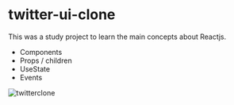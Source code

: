 # twitter-ui-clone
This was a study project to learn the main concepts about Reactjs.
- Components
- Props / children
- UseState
- Events

![twitterclone](https://github.com/TiagoCoder2022/twitter-ui-clone/assets/119512258/d9a29d8c-83c3-4fea-ad0f-d669f5b8167b)
